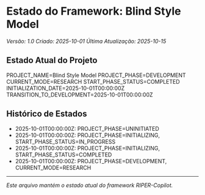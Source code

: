 # Estado do Framework: Blind Style Model
*Versão: 1.0*
*Criado: 2025-10-01*
*Última Atualização: 2025-10-15*

## Estado Atual do Projeto
PROJECT_NAME=Blind Style Model
PROJECT_PHASE=DEVELOPMENT
CURRENT_MODE=RESEARCH
START_PHASE_STATUS=COMPLETED
INITIALIZATION_DATE=2025-10-01T00:00:00Z
TRANSITION_TO_DEVELOPMENT=2025-10-01T00:00:00Z

## Histórico de Estados
- 2025-10-01T00:00:00Z: PROJECT_PHASE=UNINITIATED
- 2025-10-01T00:00:00Z: PROJECT_PHASE=INITIALIZING, START_PHASE_STATUS=IN_PROGRESS
- 2025-10-01T00:00:00Z: PROJECT_PHASE=INITIALIZING, START_PHASE_STATUS=COMPLETED
- 2025-10-01T00:00:00Z: PROJECT_PHASE=DEVELOPMENT, CURRENT_MODE=RESEARCH

---

*Este arquivo mantém o estado atual do framework RIPER-Copilot.*
